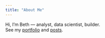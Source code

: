 ```yaml
---
title: "About Me"
---
```

Hi, I’m Beth — analyst, data scientist, builder.  
See my [portfolio](/portfolio/) and [posts](/posts/).
